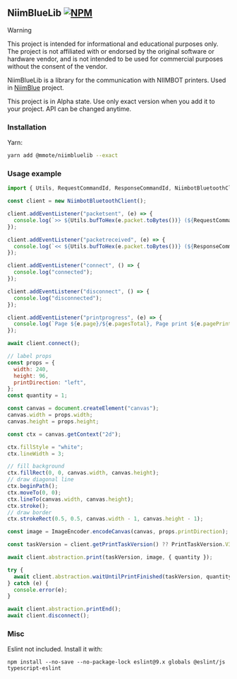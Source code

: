 ## NiimBlueLib [![NPM](https://img.shields.io/npm/v/@mmote/niimbluelib)](https://npmjs.com/package/@mmote/niimbluelib)

> [!WARNING]
>
> This project is intended for informational and educational purposes only.
> The project is not affiliated with or endorsed by the original software or hardware vendor,
> and is not intended to be used for commercial purposes without the consent of the vendor.

NiimBlueLib is a library for the communication with NIIMBOT printers.
Used in [NiimBlue](https://github.com/MultiMote/niimblue) project.

This project is in Alpha state. Use only exact version when you add it to your project. API can be changed anytime.

### Installation

Yarn:

```bash
yarn add @mmote/niimbluelib --exact
```

### Usage example

```js
import { Utils, RequestCommandId, ResponseCommandId, NiimbotBluetoothClient, ImageEncoder, PrintTaskVersion } from "@mmote/niimbluelib";

const client = new NiimbotBluetoothClient();

client.addEventListener("packetsent", (e) => {
  console.log(`>> ${Utils.bufToHex(e.packet.toBytes())} (${RequestCommandId[e.packet.command]})`);
});

client.addEventListener("packetreceived", (e) => {
  console.log(`<< ${Utils.bufToHex(e.packet.toBytes())} (${ResponseCommandId[e.packet.command]})`);
});

client.addEventListener("connect", () => {
  console.log("connected");
});

client.addEventListener("disconnect", () => {
  console.log("disconnected");
});

client.addEventListener("printprogress", (e) => {
  console.log(`Page ${e.page}/${e.pagesTotal}, Page print ${e.pagePrintProgress}%, Page feed ${e.pageFeedProgress}%`);
});

await client.connect();

// label props
const props = {
  width: 240,
  height: 96,
  printDirection: "left",
};
const quantity = 1;

const canvas = document.createElement("canvas");
canvas.width = props.width;
canvas.height = props.height;

const ctx = canvas.getContext("2d");

ctx.fillStyle = "white";
ctx.lineWidth = 3;

// fill background
ctx.fillRect(0, 0, canvas.width, canvas.height);
// draw diagonal line
ctx.beginPath();
ctx.moveTo(0, 0);
ctx.lineTo(canvas.width, canvas.height);
ctx.stroke();
// draw border
ctx.strokeRect(0.5, 0.5, canvas.width - 1, canvas.height - 1);

const image = ImageEncoder.encodeCanvas(canvas, props.printDirection);

const taskVersion = client.getPrintTaskVersion() ?? PrintTaskVersion.V3;

await client.abstraction.print(taskVersion, image, { quantity });

try {
  await client.abstraction.waitUntilPrintFinished(taskVersion, quantity);
} catch (e) {
  console.error(e);
}

await client.abstraction.printEnd();
await client.disconnect();
```

### Misc

Eslint not included. Install it with:

```
npm install --no-save --no-package-lock eslint@9.x globals @eslint/js typescript-eslint
```
